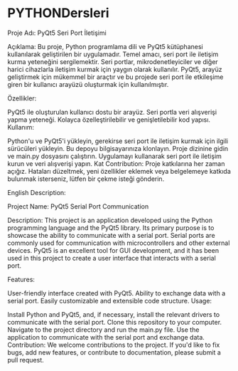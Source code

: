 # PYTHONDersleri

Proje Adı: PyQt5 Seri Port İletişimi

Açıklama:
Bu proje, Python programlama dili ve PyQt5 kütüphanesi kullanılarak geliştirilen bir uygulamadır. Temel amacı, seri port ile iletişim kurma yeteneğini sergilemektir. Seri portlar, mikrodenetleyiciler ve diğer harici cihazlarla iletişim kurmak için yaygın olarak kullanılır. PyQt5, arayüz geliştirmek için mükemmel bir araçtır ve bu projede seri port ile etkileşime giren bir kullanıcı arayüzü oluşturmak için kullanılmıştır.

Özellikler:

PyQt5 ile oluşturulan kullanıcı dostu bir arayüz.
Seri portla veri alışverişi yapma yeteneği.
Kolayca özelleştirilebilir ve genişletilebilir kod yapısı.
Kullanım:

Python'u ve PyQt5'i yükleyin, gerekirse seri port ile iletişim kurmak için ilgili sürücüleri yükleyin.
Bu depoyu bilgisayarınıza klonlayın.
Proje dizinine gidin ve main.py dosyasını çalıştırın.
Uygulamayı kullanarak seri port ile iletişim kurun ve veri alışverişi yapın.
Kat Contribution:
Proje katkılarına her zaman açığız. Hataları düzeltmek, yeni özellikler eklemek veya belgelemeye katkıda bulunmak isterseniz, lütfen bir çekme isteği gönderin.

English Description:

Project Name: PyQt5 Serial Port Communication

Description:
This project is an application developed using the Python programming language and the PyQt5 library. Its primary purpose is to showcase the ability to communicate with a serial port. Serial ports are commonly used for communication with microcontrollers and other external devices. PyQt5 is an excellent tool for GUI development, and it has been used in this project to create a user interface that interacts with a serial port.

Features:

User-friendly interface created with PyQt5.
Ability to exchange data with a serial port.
Easily customizable and extensible code structure.
Usage:

Install Python and PyQt5, and, if necessary, install the relevant drivers to communicate with the serial port.
Clone this repository to your computer.
Navigate to the project directory and run the main.py file.
Use the application to communicate with the serial port and exchange data.
Contribution:
We welcome contributions to the project. If you'd like to fix bugs, add new features, or contribute to documentation, please submit a pull request.
